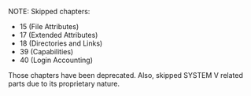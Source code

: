 NOTE: Skipped chapters:
* 15 (File Attributes)
* 17 (Extended Attributes)
* 18 (Directories and Links)
* 39 (Capabilities)
* 40 (Login Accounting)


Those chapters have been deprecated. Also, skipped SYSTEM V related parts due to its proprietary nature.
